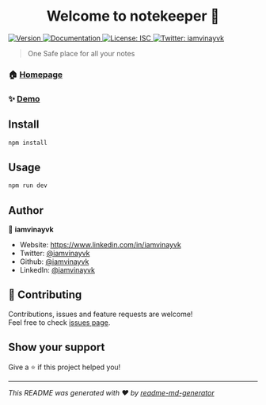 <h1 align="center">Welcome to notekeeper 👋</h1>
<p>
  <a href="https://www.npmjs.com/package/notekeeper" target="_blank">
    <img alt="Version" src="https://img.shields.io/npm/v/notekeeper.svg">
  </a>
  <a href="https://www.github.com/iamvinayvk" target="_blank">
    <img alt="Documentation" src="https://img.shields.io/badge/documentation-yes-brightgreen.svg" />
  </a>
  <a href="#" target="_blank">
    <img alt="License: ISC" src="https://img.shields.io/badge/License-ISC-yellow.svg" />
  </a>
  <a href="https://twitter.com/iamvinayvk" target="_blank">
    <img alt="Twitter: iamvinayvk" src="https://img.shields.io/twitter/follow/iamvinayvk.svg?style=social" />
  </a>
</p>

> One Safe place for all your notes

### 🏠 [Homepage](https://notekeeper-web.herokuapp.com/)

### ✨ [Demo](https://notekeeper-web.herokuapp.com/)

## Install

```sh
npm install
```

## Usage

```sh
npm run dev
```

## Author

👤 **iamvinayvk**

* Website: https://www.linkedin.com/in/iamvinayvk
* Twitter: [@iamvinayvk](https://twitter.com/iamvinayvk)
* Github: [@iamvinayvk](https://github.com/iamvinayvk)
* LinkedIn: [@iamvinayvk](https://linkedin.com/in/iamvinayvk)

## 🤝 Contributing

Contributions, issues and feature requests are welcome!<br />Feel free to check [issues page](https://github.com/iamvinayvk/NoteKeeper/issues). 

## Show your support

Give a ⭐️ if this project helped you!

***
_This README was generated with ❤️ by [readme-md-generator](https://github.com/kefranabg/readme-md-generator)_